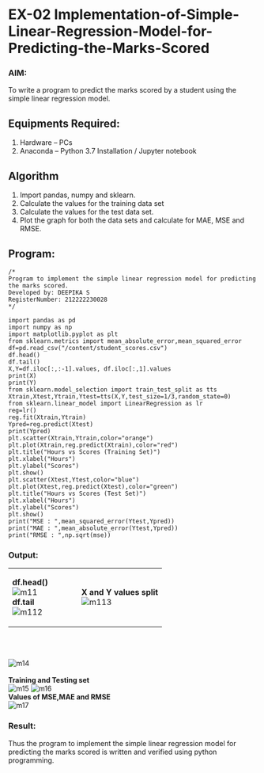 # EX-02 Implementation-of-Simple-Linear-Regression-Model-for-Predicting-the-Marks-Scored

### AIM:
To write a program to predict the marks scored by a student using the simple linear regression model.

## Equipments Required:
1. Hardware – PCs
2. Anaconda – Python 3.7 Installation / Jupyter notebook

## Algorithm
1. Import pandas, numpy and sklearn.
2. Calculate the values for the training data set
3. Calculate the values for the test data set.
4. Plot the graph for both the data sets and calculate for MAE, MSE and RMSE.

## Program:
```
/*
Program to implement the simple linear regression model for predicting the marks scored.
Developed by: DEEPIKA S
RegisterNumber: 212222230028
*/
```
```
import pandas as pd
import numpy as np
import matplotlib.pyplot as plt
from sklearn.metrics import mean_absolute_error,mean_squared_error
df=pd.read_csv("/content/student_scores.csv")
df.head()
df.tail()
X,Y=df.iloc[:,:-1].values, df.iloc[:,1].values
print(X)
print(Y)
from sklearn.model_selection import train_test_split as tts
Xtrain,Xtest,Ytrain,Ytest=tts(X,Y,test_size=1/3,random_state=0)
from sklearn.linear_model import LinearRegression as lr
reg=lr()
reg.fit(Xtrain,Ytrain)
Ypred=reg.predict(Xtest)
print(Ypred)
plt.scatter(Xtrain,Ytrain,color="orange")
plt.plot(Xtrain,reg.predict(Xtrain),color="red")
plt.title("Hours vs Scores (Training Set)")
plt.xlabel("Hours")
plt.ylabel("Scores")
plt.show()
plt.scatter(Xtest,Ytest,color="blue")
plt.plot(Xtest,reg.predict(Xtest),color="green")
plt.title("Hours vs Scores (Test Set)")
plt.xlabel("Hours")
plt.ylabel("Scores")
plt.show()
print("MSE : ",mean_squared_error(Ytest,Ypred))
print("MAE : ",mean_absolute_error(Ytest,Ypred))
print("RMSE : ",np.sqrt(mse))
```
### Output:
<table>
<tr>
<td width=45%>

**df.head()** <br>
![m11](https://github.com/deepikasrinivasans/Implementation-of-Simple-Linear-Regression-Model-for-Predicting-the-Marks-Scored/assets/119393935/d8f284a1-ef94-4b77-ba1e-c2199280bf60)<br>
**df.tail** <br>
![m112](https://github.com/deepikasrinivasans/Implementation-of-Simple-Linear-Regression-Model-for-Predicting-the-Marks-Scored/assets/119393935/4d64cf01-67c6-45a2-8a0f-46846e69be3b)
</td>
<td>

**X and Y values split** <br>
![m113](https://github.com/deepikasrinivasans/Implementation-of-Simple-Linear-Regression-Model-for-Predicting-the-Marks-Scored/assets/119393935/35c5d4ff-084b-44ed-a0c4-da4d6d8c3b26)
</td>
</tr>
</table>
<br>
<br>

![m14](https://github.com/deepikasrinivasans/Implementation-of-Simple-Linear-Regression-Model-for-Predicting-the-Marks-Scored/assets/119393935/c298cb99-6053-4870-abec-9f654cf3b366)
<br>
<br>
**Training and Testing set**<br>
![m15](https://github.com/deepikasrinivasans/Implementation-of-Simple-Linear-Regression-Model-for-Predicting-the-Marks-Scored/assets/119393935/28096130-1c01-4e5b-b47e-935fe6408e1e)
![m16](https://github.com/deepikasrinivasans/Implementation-of-Simple-Linear-Regression-Model-for-Predicting-the-Marks-Scored/assets/119393935/e304a41c-081a-4b1b-865a-7d3fc266cc3f)
<br>
**Values of MSE,MAE and RMSE**<br>
![m17](https://github.com/deepikasrinivasans/Implementation-of-Simple-Linear-Regression-Model-for-Predicting-the-Marks-Scored/assets/119393935/65f8ae10-281e-4d42-ae9e-2164fa501155)
### Result:
Thus the program to implement the simple linear regression model for predicting the marks scored is written and verified using python programming.
